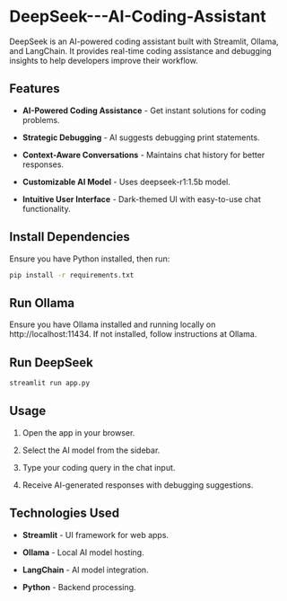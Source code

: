 # DeepSeek---AI-Coding-Assistant
DeepSeek is an AI-powered coding assistant built with Streamlit, Ollama, and LangChain. It provides real-time coding assistance and debugging insights to help developers improve their workflow.
## **Features**
- **AI-Powered Coding Assistance** - Get instant solutions for coding problems.

- **Strategic Debugging** - AI suggests debugging print statements.

- **Context-Aware Conversations** - Maintains chat history for better responses.

- **Customizable AI Model** - Uses deepseek-r1:1.5b model.

- **Intuitive User Interface** - Dark-themed UI with easy-to-use chat functionality.
## **Install Dependencies**
Ensure you have Python installed, then run:
```sh
pip install -r requirements.txt
```
## **Run Ollama**
Ensure you have Ollama installed and running locally on http://localhost:11434.
If not installed, follow instructions at Ollama.
## **Run DeepSeek**
```sh
streamlit run app.py
```
## **Usage**
1. Open the app in your browser.

2. Select the AI model from the sidebar.

3. Type your coding query in the chat input.

4. Receive AI-generated responses with debugging suggestions.
## **Technologies Used**
- **Streamlit** - UI framework for web apps.

- **Ollama** - Local AI model hosting.

- **LangChain** - AI model integration.

- **Python** - Backend processing.
